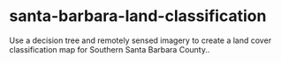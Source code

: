 # santa-barbara-land-classification
Use a decision tree and remotely sensed imagery to create a land cover classification map for Southern Santa Barbara County..
